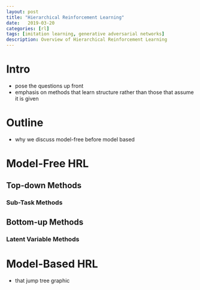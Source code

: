 ```yaml
---
layout: post
title: "Hierarchical Reinforcement Learning"
date:   2019-03-20
categories: [rl]
tags: [imitation learning, generative adversarial networks]
description: Overview of Hierarchical Reinforcement Learning
---
```


# Intro
- pose the questions up front
- emphasis on methods that learn structure rather than those that assume it is given

# Outline 
- why we discuss model-free before model based

# Model-Free HRL

## Top-down Methods

### Sub-Task Methods

## Bottom-up Methods

### Latent Variable Methods

# Model-Based HRL
- that jump tree graphic